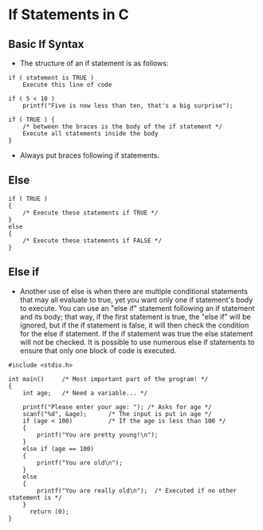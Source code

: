# If Statements in C
## Basic If Syntax

* The structure of an if statement is as follows:
~~~~	
if ( statement is TRUE )
	Execute this line of code

if ( 5 < 10 )
	printf("Five is now less than ten, that's a big surprise");

if ( TRUE ) {
	/* between the braces is the body of the if statement */
	Execute all statements inside the body
}
~~~~
* Always put braces following if statements.

## Else

~~~~
if ( TRUE ) 
{
	/* Execute these statements if TRUE */
}
else
{
	/* Execute these statements if FALSE */
}
~~~~

## Else if

* Another use of else is when there are multiple conditional statements that may all evaluate to true, yet you want only one if statement's body to execute. You can use an "else if" statement following an if statement and its body; that way, if the first statement is true, the "else if" will be ignored, but if the if statement is false, it will then check the condition for the else if statement. If the if statement was true the else statement will not be checked. It is possible to use numerous else if statements to ensure that only one block of code is executed.

~~~~
#include <stdio.h> 

int main()     /* Most important part of the program! */
{
	int age;   /* Need a variable... */
	
	printf("Please enter your age: "); /* Asks for age */
	scanf("%d", &age); 		/* The input is put in age */
	if (age < 100) 			/* If the age is less than 100 */
	{
		printf("You are pretty young!\n");
	}
	else if (age == 100)
	{
		printf("You are old\n");
	}
	else
	{
		printf("You are really old\n");  /* Executed if no other statement is */
	}
      return (0);
}
~~~~
